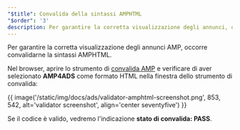 ```yaml
---
"$title": Convalida della sintassi AMPHTML
"$order": '3'
description: Per garantire la corretta visualizzazione degli annunci, occorre convalidarne la sintassi AMPHTML. Nel browser, aprire lo strumento di convalida AMP e verificare di aver selezionato AMP4ADS come formato HTML.
---
```


Per garantire la corretta visualizzazione degli annunci AMP, occorre convalidarne la sintassi AMPHTML.

Nel browser, aprire lo strumento di [convalida AMP](https://validator.ampproject.org/#htmlFormat=AMP4ADS) e verificare di aver selezionato **AMP4ADS** come formato HTML nella finestra dello strumento di convalida:

{{ image('/static/img/docs/ads/validator-amphtml-screenshot.png', 853, 542, alt='validator screenshot', align='center seventyfive') }}

Se il codice è valido, vedremo l'indicazione **stato di convalida: <span class="success-text">PASS</span>**.

